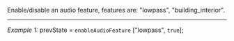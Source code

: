 Enable/disable an audio feature, features are: "lowpass", "building_interior".


---
*Example 1:*
prevState = `enableAudioFeature` ["lowpass", `true`];
